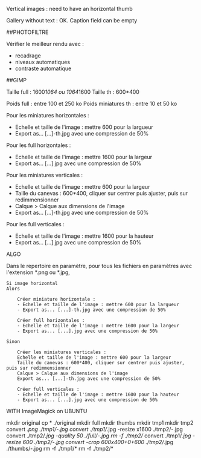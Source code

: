 Vertical images : need to have an horizontal thumb

Gallery without text : OK. Caption field can be empty

##PHOTOFILTRE

Vérifier le meilleur rendu avec :
- recadrage
- niveaux automatiques
- contraste automatique


##GIMP

Taille full : 1600*1064  ou   1064*1600
Taille th : 600*400

Poids full : entre 100 et 250 ko
Poids miniatures th : entre 10 et 50 ko

Pour les miniatures horizontales :
- Echelle et taille de l'image : mettre 600 pour la largueur
- Export as... [...]-th.jpg avec une compression de 50%

Pour les full horizontales :
- Echelle et taille de l'image : mettre 1600 pour la largeur
- Export as... [...].jpg avec une compression de 50%

Pour les miniatures verticales :
- Echelle et taille de l'image : mettre 600 pour la largeur
- Taille du canevas : 600*400, cliquer sur centrer puis ajuster, puis sur redimmensionner
- Calque > Calque aux dimensions de l'image
- Export as... [...]-th.jpg avec une compression de 50%

Pour les full verticales :
- Echelle et taille de l'image : mettre 1600 pour la hauteur
- Export as... [...].jpg avec une compression de 50%





ALGO

Dans le repertoire en paramètre,
pour tous les fichiers en paramètres avec l'extension *.png ou *.jpg,
	
    Si image horizontal
    Alors

        Créer miniature horizontale :
        - Echelle et taille de l'image : mettre 600 pour la largueur
        - Export as... [...]-th.jpg avec une compression de 50%

        Créer full horizontales :
        - Echelle et taille de l'image : mettre 1600 pour la largeur
        - Export as... [...].jpg avec une compression de 50%

	Sinon

        Créer les miniatures verticales :
        Echelle et taille de l'image : mettre 600 pour la largeur
        Taille du canevas : 600*400, cliquer sur centrer puis ajuster, puis sur redimmensionner
        Calque > Calque aux dimensions de l'image
        Export as... [...]-th.jpg avec une compression de 50%

        Créer full verticales :
        - Echelle et taille de l'image : mettre 1600 pour la hauteur
        - Export as... [...].jpg avec une compression de 50%




WITH ImageMagick on UBUNTU

mkdir original
cp * ./original
mkdir full 
mkdir thumbs 
mkdir tmp1 
mkdir tmp2 
convert *.png ./tmp1/-.jpg 
convert ./tmp1/*.jpg -resize x1600 ./tmp2/-.jpg 
convert ./tmp2/*.jpg -quality 50 ./full/-.jpg 
rm -f ./tmp2/* 
convert ./tmp1/*.jpg -resize 600 ./tmp2/-.jpg 
convert -crop 600x400+0+600 ./tmp2/*.jpg ./thumbs/-.jpg 
rm -f ./tmp1/* 
rm -f ./tmp2/* 
